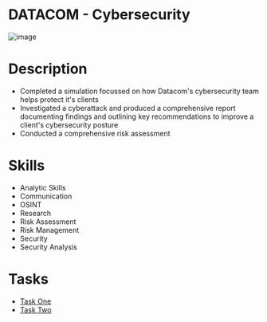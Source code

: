 # DATACOM - Cybersecurity

![image](https://github.com/hhphu/InfoSec/assets/45286750/18b1d717-717e-4cff-9d20-f639d7ff55f8)

# Description
- Completed a simulation focussed on how Datacom's cybersecurity team helps protect it's clients
- Investigated a cyberattack and produced a comprehensive report documenting findings and outlining key recommendations to improve a client's cybersecurity posture
- Conducted a comprehensive risk assessment

# Skills
- Analytic Skills
- Communication
- OSINT
- Research
- Risk Assessment
- Risk Management
- Security
- Security Analysis
  
# Tasks
- [Task One](Task-One)
- [Task Two](Task-Two)
